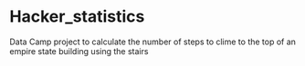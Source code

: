 # Hacker_statistics
Data Camp project to calculate the number of steps to clime to the top of an empire state building using the stairs
